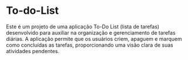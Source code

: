 # To-do-List
 Este é um projeto de uma aplicação To-Do List (lista de tarefas) desenvolvido para auxiliar na organização e gerenciamento de tarefas diárias. A aplicação permite que os usuários criem, apaguem  e marquem como concluídas as tarefas, proporcionando uma visão clara de suas atividades pendentes.
